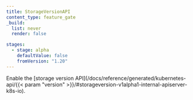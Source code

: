 ```yaml
---
title: StorageVersionAPI
content_type: feature_gate
_build:
  list: never
  render: false

stages:
  - stage: alpha 
    defaultValue: false
    fromVersion: "1.20"
---
```

Enable the
[storage version API](/docs/reference/generated/kubernetes-api/{{< param "version" >}}/#storageversion-v1alpha1-internal-apiserver-k8s-io).
